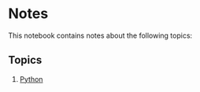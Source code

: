 # Notes

This notebook contains notes about the following topics:

## Topics

1. [Python](python/index.md)